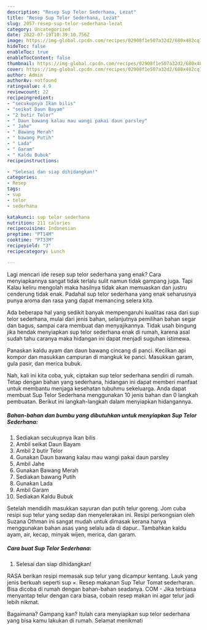 ```yaml
---
description: "Resep Sup Telor Sederhana, Lezat"
title: "Resep Sup Telor Sederhana, Lezat"
slug: 2057-resep-sup-telor-sederhana-lezat
category: Uncategorized
date: 2022-07-19T10:39:10.756Z
image: https://img-global.cpcdn.com/recipes/02908f1e507a32d2/680x482cq70/sup-telor-sederhana-foto-resep-utama.jpg
hideToc: false
enableToc: true
enableTocContent: false
thumbnail: https://img-global.cpcdn.com/recipes/02908f1e507a32d2/680x482cq70/sup-telor-sederhana-foto-resep-utama.jpg
cover: https://img-global.cpcdn.com/recipes/02908f1e507a32d2/680x482cq70/sup-telor-sederhana-foto-resep-utama.jpg
author: Admin
authorAv: notfound
ratingvalue: 4.9
reviewcount: 22
recipeingredient:
- "secukupnya Ikan bilis"
- "seikat Daun Bayam"
- "2 butir Telor"
- " Daun bawang kalau mau wangi pakai daun parsley"
- " Jahe"
- " Bawang Merah"
- " bawang Putih"
- " Lada"
- " Garam"
- " Kaldu Bubuk"
recipeinstructions:

- "Selesai dan siap dihidangkan!"
categories:
- Resep
tags:
- sup
- telor
- sederhana

katakunci: sup telor sederhana 
nutrition: 211 calories
recipecuisine: Indonesian
preptime: "PT14M"
cooktime: "PT33M"
recipeyield: "3"
recipecategory: Lunch

---
```



Lagi mencari ide resep sup telor sederhana yang enak? Cara menyiapkannya sangat tidak terlalu sulit namun tidak gampang juga. Tapi Kalau keliru mengolah maka hasilnya tidak akan memuaskan dan justru cenderung tidak enak. Padahal sup telor sederhana yang enak seharusnya punya aroma dan rasa yang dapat memancing selera kita.


Ada beberapa hal yang sedikit banyak mempengaruhi kualitas rasa dari sup telor sederhana, mulai dari jenis bahan, selanjutnya pemilihan bahan segar dan bagus, sampai cara membuat dan menyajikannya. Tidak usah bingung jika hendak menyiapkan sup telor sederhana enak di rumah, karena asal sudah tahu caranya maka hidangan ini dapat menjadi suguhan istimewa.

Panaskan kaldu ayam dan daun bawang cincang di panci. Kecilkan api kompor dan masukkan campuran di mangkuk ke panci. Masukkan garam, gula pasir, dan merica bubuk.


Nah, kali ini kita coba, yuk, ciptakan sup telor sederhana sendiri di rumah. Tetap dengan bahan yang sederhana, hidangan ini dapat memberi manfaat untuk membantu menjaga kesehatan tubuhmu sekeluarga. Anda dapat membuat Sup Telor Sederhana menggunakan 10 jenis bahan dan 0 langkah pembuatan. Berikut ini langkah-langkah dalam menyiapkan hidangannya.

<!--inarticleads1-->

##### Bahan-bahan dan bumbu yang dibutuhkan untuk menyiapkan Sup Telor Sederhana:

1. Sediakan secukupnya Ikan bilis
1. Ambil seikat Daun Bayam
1. Ambil 2 butir Telor
1. Gunakan  Daun bawang kalau mau wangi pakai daun parsley
1. Ambil  Jahe
1. Gunakan  Bawang Merah
1. Sediakan  bawang Putih
1. Gunakan  Lada
1. Ambil  Garam
1. Sediakan  Kaldu Bubuk


Setelah mendidih masukkan sayuran dan putih telur goreng. Jom cuba resipi sup telur yang sedap dan menyelerakan ini. Resipi perkongsian oleh Suzana Othman ini sangat mudah untuk dimasak kerana hanya menggunakan bahan asas yang selalu ada di dapur.. Tambahkan kaldu ayam, air, kecap, minyak wijen, merica, dan garam. 

<!--inarticleads2-->

##### Cara buat Sup Telor Sederhana:


1. Selesai dan siap dihidangkan!

RASA berikan resipi memasak sup telur yang dicampur kentang. Lauk yang jenis berkuah seperti sup ×. Resep makanan Sup Telur Tomat sederharan. Bisa dicoba di rumah dengan bahan-bahan seadanya. COM - Jika terbiasa menyantap telur dengan cara biasa, cobain resep makan ini agar telur jadi lebih nikmat. 

Bagaimana? Gampang kan? Itulah cara menyiapkan sup telor sederhana yang bisa kamu lakukan di rumah. Selamat menikmati
